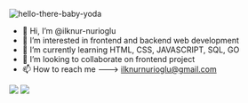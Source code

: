 
![hello-there-baby-yoda](https://user-images.githubusercontent.com/97106063/159130321-a0273b45-43bb-4440-ac77-e61eb2240d27.gif)
 
- 👋 Hi, I’m @ilknur-nurioglu
- 👀 I’m interested in frontend and backend web development
- 🌱 I’m currently learning HTML, CSS, JAVASCRIPT, SQL, GO
- 💞️ I’m looking to collaborate on frontend project
- 📫 How to reach me ---> ilknurnurioglu@gmail.com

<!---
ilknur-nurioglu/ilknur-nurioglu is a ✨ special ✨ repository because its `README.md` (this file) appears on your GitHub profile.
You can click the Preview link to take a look at your changes.
--->
<img src="https://github-readme-stats.vercel.app/api?username=ilknur-nurioglu&&show_icons=true&title_color=ffffff&icon_color=bb2acf&text_color=daf7dc&bg_color=151515">
<img src="https://github-readme-stats.vercel.app/api/top-langs/?username=ilknur-nurioglu&layout=compact)(https://github.com/ilknur-nurioglu/github-readme-stats)">
